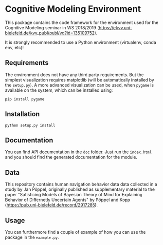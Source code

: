 # Cognitive Modeling Environment

This package contains the code framework for the environment used for the
Cognitive Modeling seminar in WS 2018/2019 
(https://ekvv.uni-bielefeld.de/kvv_publ/publ/vd?id=135109752).

It is strongly recommended to use a Python environment (virtualenv, conda env, 
etc)!

## Requirements

The environment does not have any third party requirements. But the simplest
visualization requires matplotlib (will be automatically installed by the
```setup.py```). A more advanced visualization can be used, when ```pygame```
is available on the system, which can be installed using:

```
pip install pygame
```

## Installation

```
python setup.py install
```

## Documentation

You can find API documentation in the ```doc``` folder.
Just run the ```index.html``` and you should find the generated documentation
for the module.

## Data

This repository contains human navigation behavior data data collected in a 
study by Jan Pöppel, originally published as supplementary material to the paper
"Satisficing Models of Bayesian Theory of Mind for Explaining Behavior of
Differnetly Uncertain Agents" by Pöppel and Kopp 
(https://pub.uni-bielefeld.de/record/2917285).

## Usage

You can furthermore find a couple of example of how you can use the package
in the ```example.py```.